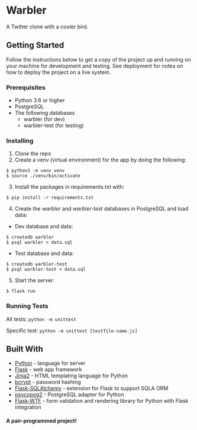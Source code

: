 # Warbler 
A Twitter clone with a cooler bird. 

## Getting Started
Follow the instructions below to get a copy of the project up and running on your machine for development and testing. See deployment for notes on how to deploy the project on a live system.

### Prerequisites
- Python 3.6 or higher
- PostgreSQL
- The following databases
  - warbler (for dev)
  - warbler-test (for testing)

### Installing
1. Clone the repo
2. Create a venv (virtual environment) for the app by doing the following: 
```
$ python3 -m venv venv
$ source ./venv/bin/activate
```
3. Install the packages in requirements.txt with:
```
$ pip install -r requirements.txt
```
4. Create the _warbler_ and _warbler-test_ databases in PostgreSQL and load data:

- Dev database and data:
```
$ createdb warbler
$ psql warbler < data.sql

```
- Test database and data:
```
$ createdb warbler-test
$ psql warbler-test < data.sql
```
5. Start the server:
```
$ flask run
```

### Running Tests
All tests: `python -m unittest`

Specific test: `python -m unittest [testfile-name.js]`

## Built With
- [Python](https://www.python.org/) - language for server
- [Flask](https://flask.palletsprojects.com/en/1.1.x/) - web app framework
- [Jinja2](https://palletsprojects.com/p/jinja/) - HTML templating language for Python
- [bcrypt](https://pypi.org/project/bcrypt/) - password hashing
- [Flask-SQLAlchemy](https://flask-sqlalchemy.palletsprojects.com/en/2.x/) - extension for Flask to support SQLA ORM
- [psycopog2](https://pypi.org/project/psycopg2/) - PostgreSQL adapter for Python
- [Flask-WTF](https://flask-wtf.readthedocs.io/en/stable/) - form validation and rendering library for Python with Flask integration

#### A pair-programmed project!